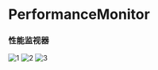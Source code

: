 # PerformanceMonitor

### 性能监视器

![1](https://user-images.githubusercontent.com/11474005/137417795-b35d8070-eaae-4ac1-ba89-23649fad0f8d.png)
![2](https://user-images.githubusercontent.com/11474005/137417797-004a0c3c-4bc9-4929-98b9-d06c7abf2154.png)
![3](https://user-images.githubusercontent.com/11474005/137417800-973f13bc-0fa0-437b-920f-9777daddd373.png)
